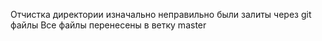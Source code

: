 Отчистка директории
изначально неправильно были залиты через git файлы
Все файлы перенесены в ветку master
